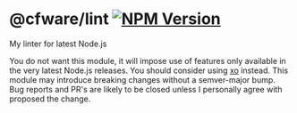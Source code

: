 # @cfware/lint [![NPM Version][npm-image]][npm-url]

My linter for latest Node.js

You do not want this module, it will impose use of features only available in
the very latest Node.js releases.  You should consider using [xo] instead.
This module may introduce breaking changes without a semver-major bump.  Bug
reports and PR's are likely to be closed unless I personally agree with
proposed the change.

[npm-image]: https://img.shields.io/npm/v/@cfware/lint.svg
[npm-url]: https://npmjs.org/package/@cfware/lint

[xo]: https://github.com/xojs/xo#readme
